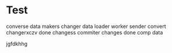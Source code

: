# Test
converse
data
makers
changer
data
loader
worker
sender
convert
changerxczv
done
changess
commiter
changes
done
comp
data

jgfdkhhg
